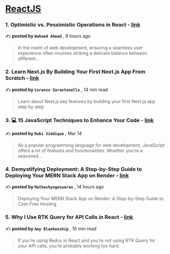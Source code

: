 
<h1><a href=https://medium.com/tag/reactjs/recommended target="_blank" rel="noopener noreferrer">ReactJS</a></h1>
<h3>1. Optimistic vs. Pessimistic Operations in React - <a href=https://medium.com/@codewithwaheed/optimistic-vs-pessimistic-operations-in-react-60410234103f?source=tag_recommended_feed---------0-84----------reactjs----------3e80575c_a81b_40db_bbac_aa912cfe2ad6------- target="_blank" rel="noopener noreferrer">link</a></h3>

✍️ **posted by `Waheed Ahmad`** <date> , 9 hours ago</date>

<blockquote>In the realm of web development, ensuring a seamless user experience often involves striking a delicate balance between different…</blockquote>

<h3>2. Learn Next.js By Building Your First Next.js App From Scratch - <a href=https://medium.com/gitconnected/learn-next-js-by-building-your-first-next-js-app-from-scratch-8ec7cc93a9cb?source=tag_recommended_feed---------1-107----------reactjs----------3e80575c_a81b_40db_bbac_aa912cfe2ad6------- target="_blank" rel="noopener noreferrer">link</a></h3>

✍️ **posted by `Lorenzo Zarantonello`** <date> , 14 min read</date>

<blockquote>Learn about Next.js key features by building your first Next.js app step by step</blockquote>

<h3>3. 💻 15 JavaScript Techniques to Enhance Your Code - <a href=https://medium.com/gitconnected/15-javascript-techniques-to-enhance-your-code-67a40ed3f08f?source=tag_recommended_feed---------2-85----------reactjs----------3e80575c_a81b_40db_bbac_aa912cfe2ad6------- target="_blank" rel="noopener noreferrer">link</a></h3>

✍️ **posted by `Rabi Siddique`** <date> , Mar 14</date>

<blockquote>As a popular programming language for web development, JavaScript offers a lot of features and functionalities. Whether you’re a seasoned…</blockquote>

<h3>4. Demystifying Deployment: A Step-by-Step Guide to Deploying Your MERN Stack App on Render - <a href=https://medium.com/linkit-intecs/demystifying-deployment-a-step-by-step-guide-to-deploying-your-mern-stack-app-on-render-86cbf76661d0?source=tag_recommended_feed---------3-84----------reactjs----------3e80575c_a81b_40db_bbac_aa912cfe2ad6------- target="_blank" rel="noopener noreferrer">link</a></h3>

✍️ **posted by `Matheshyogeswaran`** <date> , 14 hours ago</date>

<blockquote>Deploying Your MERN Stack App on Render: A Step-by-Step Guide to Cost-Free Hosting</blockquote>

<h3>5. Why I Use RTK Query for API Calls in React - <a href=https://medium.com/codex/why-i-use-rtk-query-for-api-calls-in-react-fee9e2a4538?source=tag_recommended_feed---------4-107----------reactjs----------3e80575c_a81b_40db_bbac_aa912cfe2ad6------- target="_blank" rel="noopener noreferrer">link</a></h3>

✍️ **posted by `Amy Blankenship`** <date> , 10 min read</date>

<blockquote>If you’re using Redux in React and you’re not using RTK Query for your API calls, you’re probably working too hard.</blockquote>

